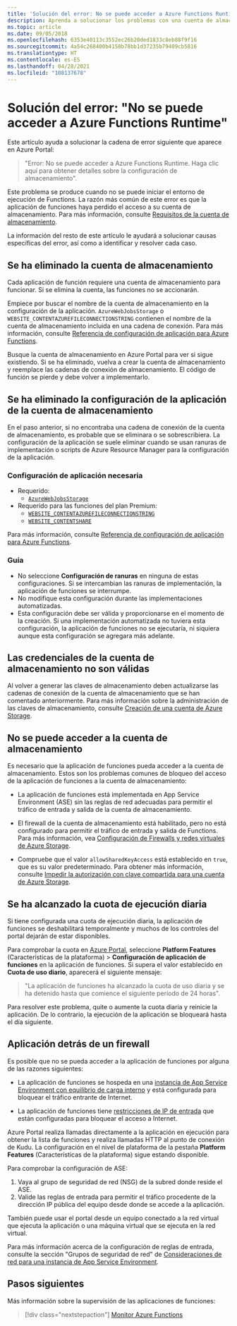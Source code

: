 ```yaml
---
title: 'Solución del error: No se puede acceder a Azure Functions Runtime'
description: Aprenda a solucionar los problemas con una cuenta de almacenamiento no válida.
ms.topic: article
ms.date: 09/05/2018
ms.openlocfilehash: 6353e40113c3552ec26b20ded1833c8eb88f9f16
ms.sourcegitcommit: 4a54c268400b4158b78bb1d37235b79409cb5816
ms.translationtype: HT
ms.contentlocale: es-ES
ms.lasthandoff: 04/28/2021
ms.locfileid: "108137678"
---
```

# <a name="troubleshoot-error-azure-functions-runtime-is-unreachable"></a>Solución del error: "No se puede acceder a Azure Functions Runtime"

Este artículo ayuda a solucionar la cadena de error siguiente que aparece en Azure Portal:

> "Error: No se puede acceder a Azure Functions Runtime. Haga clic aquí para obtener detalles sobre la configuración de almacenamiento".

Este problema se produce cuando no se puede iniciar el entorno de ejecución de Functions. La razón más común de este error es que la aplicación de funciones haya perdido el acceso a su cuenta de almacenamiento. Para más información, consulte [Requisitos de la cuenta de almacenamiento](storage-considerations.md#storage-account-requirements).

La información del resto de este artículo le ayudará a solucionar causas específicas del error, así como a identificar y resolver cada caso.

## <a name="storage-account-was-deleted"></a>Se ha eliminado la cuenta de almacenamiento

Cada aplicación de función requiere una cuenta de almacenamiento para funcionar. Si se elimina la cuenta, las funciones no se accionarán.

Empiece por buscar el nombre de la cuenta de almacenamiento en la configuración de la aplicación. `AzureWebJobsStorage` o `WEBSITE_CONTENTAZUREFILECONNECTIONSTRING` contienen el nombre de la cuenta de almacenamiento incluida en una cadena de conexión. Para más información, consulte [Referencia de configuración de aplicación para Azure Functions](./functions-app-settings.md#azurewebjobsstorage).

Busque la cuenta de almacenamiento en Azure Portal para ver si sigue existiendo. Si se ha eliminado, vuelva a crear la cuenta de almacenamiento y reemplace las cadenas de conexión de almacenamiento. El código de función se pierde y debe volver a implementarlo.

## <a name="storage-account-application-settings-were-deleted"></a>Se ha eliminado la configuración de la aplicación de la cuenta de almacenamiento

En el paso anterior, si no encontraba una cadena de conexión de la cuenta de almacenamiento, es probable que se eliminara o se sobrescribiera. La configuración de la aplicación se suele eliminar cuando se usan ranuras de implementación o scripts de Azure Resource Manager para la configuración de la aplicación.

### <a name="required-application-settings"></a>Configuración de aplicación necesaria

* Requerido:
    * [`AzureWebJobsStorage`](./functions-app-settings.md#azurewebjobsstorage)
* Requerido para las funciones del plan Premium:
    * [`WEBSITE_CONTENTAZUREFILECONNECTIONSTRING`](./functions-app-settings.md)
    * [`WEBSITE_CONTENTSHARE`](./functions-app-settings.md)

Para más información, consulte [Referencia de configuración de aplicación para Azure Functions](./functions-app-settings.md).

### <a name="guidance"></a>Guía

* No seleccione **Configuración de ranuras** en ninguna de estas configuraciones. Si se intercambian las ranuras de implementación, la aplicación de funciones se interrumpe.
* No modifique esta configuración durante las implementaciones automatizadas.
* Esta configuración debe ser válida y proporcionarse en el momento de la creación. Si una implementación automatizada no tuviera esta configuración, la aplicación de funciones no se ejecutaría, ni siquiera aunque esta configuración se agregara más adelante.

## <a name="storage-account-credentials-are-invalid"></a>Las credenciales de la cuenta de almacenamiento no son válidas

Al volver a generar las claves de almacenamiento deben actualizarse las cadenas de conexión de la cuenta de almacenamiento que se han comentado anteriormente. Para más información sobre la administración de las claves de almacenamiento, consulte [Creación de una cuenta de Azure Storage](../storage/common/storage-account-create.md).

## <a name="storage-account-is-inaccessible"></a>No se puede acceder a la cuenta de almacenamiento

Es necesario que la aplicación de funciones pueda acceder a la cuenta de almacenamiento. Estos son los problemas comunes de bloqueo del acceso de la aplicación de funciones a la cuenta de almacenamiento:

* La aplicación de funciones está implementada en App Service Environment (ASE) sin las reglas de red adecuadas para permitir el tráfico de entrada y salida de la cuenta de almacenamiento.

* El firewall de la cuenta de almacenamiento está habilitado, pero no está configurado para permitir el tráfico de entrada y salida de Functions. Para más información, vea [Configuración de Firewalls y redes virtuales de Azure Storage](../storage/common/storage-network-security.md?toc=%2fazure%2fstorage%2ffiles%2ftoc.json).
* Compruebe que el valor `allowSharedKeyAccess` está establecido en `true`, que es su valor predeterminado. Para obtener más información, consulte [Impedir la autorización con clave compartida para una cuenta de Azure Storage](../storage/common/shared-key-authorization-prevent.md?tabs=portal#verify-that-shared-key-access-is-not-allowed). 

## <a name="daily-execution-quota-is-full"></a>Se ha alcanzado la cuota de ejecución diaria

Si tiene configurada una cuota de ejecución diaria, la aplicación de funciones se deshabilitará temporalmente y muchos de los controles del portal dejarán de estar disponibles. 

Para comprobar la cuota en [Azure Portal](https://portal.azure.com), seleccione **Platform Features** (Características de la plataforma)  > **Configuración de aplicación de funciones** en la aplicación de funciones. Si supera el valor establecido en **Cuota de uso diario**, aparecerá el siguiente mensaje:

  > "La aplicación de funciones ha alcanzado la cuota de uso diaria y se ha detenido hasta que comience el siguiente período de 24 horas".

Para resolver este problema, quite o aumente la cuota diaria y reinicie la aplicación. De lo contrario, la ejecución de la aplicación se bloqueará hasta el día siguiente.

## <a name="app-is-behind-a-firewall"></a>Aplicación detrás de un firewall

Es posible que no se pueda acceder a la aplicación de funciones por alguna de las razones siguientes:

* La aplicación de funciones se hospeda en una [instancia de App Service Environment con equilibrio de carga interno](../app-service/environment/create-ilb-ase.md) y está configurada para bloquear el tráfico entrante de Internet.

* La aplicación de funciones tiene [restricciones de IP de entrada](functions-networking-options.md#inbound-access-restrictions) que están configuradas para bloquear el acceso a Internet. 

Azure Portal realiza llamadas directamente a la aplicación en ejecución para obtener la lista de funciones y realiza llamadas HTTP al punto de conexión de Kudu. La configuración en el nivel de plataforma de la pestaña **Platform Features** (Características de la plataforma) sigue estando disponible.

Para comprobar la configuración de ASE:
1. Vaya al grupo de seguridad de red (NSG) de la subred donde reside el ASE.
1. Valide las reglas de entrada para permitir el tráfico procedente de la dirección IP pública del equipo desde donde se accede a la aplicación. 
   
También puede usar el portal desde un equipo conectado a la red virtual que ejecuta la aplicación o una máquina virtual que se ejecuta en la red virtual. 

Para más información acerca de la configuración de reglas de entrada, consulte la sección "Grupos de seguridad de red" de [Consideraciones de red para una instancia de App Service Environment](../app-service/environment/network-info.md#network-security-groups).

## <a name="next-steps"></a>Pasos siguientes

Más información sobre la supervisión de las aplicaciones de funciones:

> [!div class="nextstepaction"]
> [Monitor Azure Functions](functions-monitoring.md)